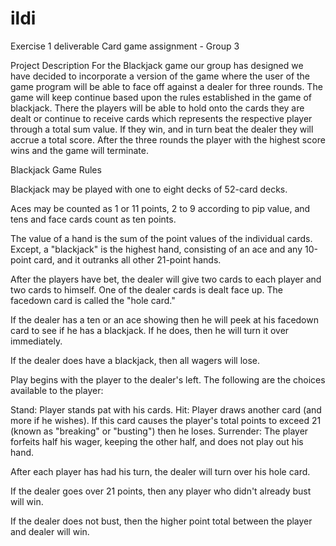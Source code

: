 # ildi
Exercise 1 deliverable 
Card game assignment - Group 3

Project Description For the Blackjack game our group has designed we have decided to incorporate a version of the game where the user of the game program will be able to face off against a dealer for three rounds. The game will keep continue based upon the rules established in the game of blackjack. There the players will be able to hold onto the cards they are dealt or continue to receive cards which represents the respective player through a total sum value. If they win, and in turn beat the dealer they will accrue a total score. After the three rounds the player with the highest score wins and the game will terminate.

Blackjack Game Rules

Blackjack may be played with one to eight decks of 52-card decks.

Aces may be counted as 1 or 11 points, 2 to 9 according to pip value, and tens and face cards count as ten points.

The value of a hand is the sum of the point values of the individual cards. Except, a "blackjack" is the highest hand, consisting of an ace and any 10-point card, and it outranks all other 21-point hands.

After the players have bet, the dealer will give two cards to each player and two cards to himself. One of the dealer cards is dealt face up. The facedown card is called the "hole card."

If the dealer has a ten or an ace showing then he will peek at his facedown card to see if he has a blackjack. If he does, then he will turn it over immediately.

If the dealer does have a blackjack, then all wagers will lose.

Play begins with the player to the dealer's left. The following are the choices available to the player:

Stand: Player stands pat with his cards.
Hit: Player draws another card (and more if he wishes). If this card causes the player's total points to exceed 21 (known as "breaking" or "busting") then he loses.
Surrender: The player forfeits half his wager, keeping the other half, and does not play out his hand.

After each player has had his turn, the dealer will turn over his hole card.

If the dealer goes over 21 points, then any player who didn't already bust will win.

If the dealer does not bust, then the higher point total between the player and dealer will win.
